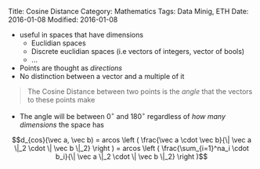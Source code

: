 Title: Cosine Distance
Category: Mathematics
Tags: Data Minig, ETH
Date: 2016-01-08
Modified: 2016-01-08

- useful in spaces that have dimensions
    - Euclidian spaces
    - Discrete euclidian spaces (i.e vectors of integers, vector of bools)
    - ...
- Points are thought as *directions*
- No distinction between a vector and a multiple of it

> The Cosine Distance between two points is the *angle* that the vectors to these points make

- The angle will be between $0^{\circ}$ and $180^{\circ}$ regardless of *how many dimensions* the space has

$$d_{cos}(\vec a, \vec b) = arcos  \left ( \frac{\vec a \cdot \vec b}{\| \vec a \|_2 \cdot \| \vec b \|_2}  \right )  = arcos  \left ( \frac{\sum_{i=1}^na_i \cdot b_i}{\| \vec a \|_2 \cdot \| \vec b \|_2} \right )$$


